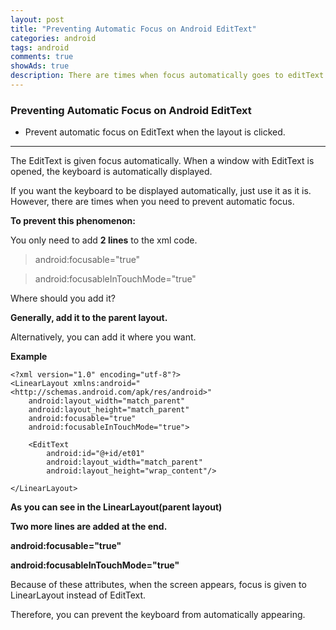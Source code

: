 ```yaml
---  
layout: post  
title: "Preventing Automatic Focus on Android EditText"  
categories: android
tags: android 
comments: true
showAds: true
description: There are times when focus automatically goes to editText on Android Kotlin. At this time, the focus is automatically prevented.
---
```


### Preventing Automatic Focus on Android EditText
- Prevent automatic focus on EditText when the layout is clicked.

---

The EditText is given focus automatically. When a window with EditText is opened, the keyboard is automatically displayed.

If you want the keyboard to be displayed automatically, just use it as it is. However, there are times when you need to prevent automatic focus.

**To prevent this phenomenon:**

You only need to add **2 lines** to the xml code.

> android:focusable="true" 

> android:focusableInTouchMode="true"


Where should you add it?

**Generally, add it to the parent layout.**

Alternatively, you can add it where you want.

**Example**

```
<?xml version="1.0" encoding="utf-8"?>
<LinearLayout xmlns:android="<http://schemas.android.com/apk/res/android>"
    android:layout_width="match_parent"
    android:layout_height="match_parent"
    android:focusable="true"
    android:focusableInTouchMode="true">

    <EditText
        android:id="@+id/et01"
        android:layout_width="match_parent"
        android:layout_height="wrap_content"/>

</LinearLayout>

```

**As you can see in the LinearLayout(parent layout)**

**Two more lines are added at the end.**

**android:focusable="true"**

**android:focusableInTouchMode="true"**

Because of these attributes, when the screen appears, focus is given to LinearLayout instead of EditText.

Therefore, you can prevent the keyboard from automatically appearing.